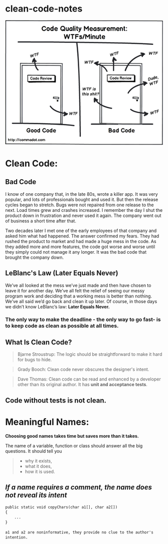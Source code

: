 # clean-code-notes

![](./images/wtf.png "Clean Code Cover")

# Clean Code: 

## Bad Code

I know of one company that, in the late 80s, wrote a killer app. It was very popular, and lots of professionals bought and used it. But then the release cycles began to stretch. Bugs were not repaired from one release to the next. Load times grew and crashes increased. I remember the day I shut the product down in frustration and never used it again. The company went out of business a short time after that.

Two decades later I met one of the early employees of that company and asked him what had happened. The answer confirmed my fears. They had rushed the product to market and had made a huge mess in the code. As they added more and more features, the code got worse and worse until they simply could not manage it any longer. It was the bad code that brought the company down.


## **LeBlanc's Law (Later Equals Never)**
We’ve all looked at the mess we’ve just made and then have chosen to leave it for another day. We’ve all felt the relief of seeing our messy program work and deciding that a working mess is better than nothing. We’ve all said we’d go back and clean it up later. Of course, in those days we didn’t know LeBlanc’s law: **Later Equals Never.**

### The only way to make the deadline - **the only way** to go fast- is to keep code as clean as possible at all times.

## What Is Clean Code?

> Bjarne Stroustrup: The logic should be straightforward to make it hard for bugs to hide.

> Grady Booch: Clean code never obscures the designer's intent.

> Dave Thomas: Clean code can be read and enhanced by a developer other than its original author. It has **unit and acceptance tests**.

## **Code without tests is not clean.**

# Meaningful Names:

**Choosing good names takes time but saves more than it takes.**

The name of a variable, function or class should answer all the big questions. It should tell you 
> - why it exists, 
> - what it does, 
> - how it is used.

## ***If a name requires a comment, the name does not reveal its intent***


```
public static void copyChars(char a1[], char a2[])
{
    ...
}

a1 and a2 are noninformative, they provide no clue to the author's intention.
```





